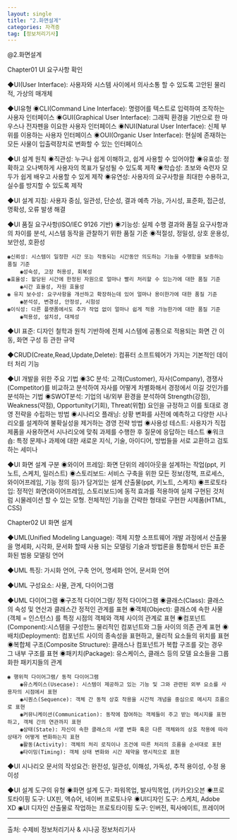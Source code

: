 ```yaml
---
layout: single
title: "2.화면설계"
categories: 자격증
tag: [정보처리기사]
---
```




@2.화면설계

Chapter01 UI 요구사항 확인

◆UI(User Interface): 사용자와 시스템 사이에서 의사소통 할 수 있도록 고안된 물리적, 가상의 매개체

◆UI유형
	◉CLI(Command Line Interface): 명령어를 텍스트로 입력하여 조작하는 사용자 인터페이스
	◉GUI(Graphical User Interface): 그래픽 환경을 기반으로 한 마우스나 전자펜을 이요한 사용자 인터페이스
	◉NUI(Natural User Interface): 신체 부위를 이용하는 사용자 인터페이스
	◉OUI(Organic User Interface): 현실에 존재하는 모든 사물이 입출력장치로 변화할 수 있는 인터페이스

◆UI 설계 원칙
	◉직관성: 누구나 쉽게 이해하고, 쉽게 사용할 수 있어야함
	◉유효성: 정확하고 오나벽하게 사용자의 목표가 달성될 수 있도록 제작
	◉학습성: 초보와 숙련자 모두가 쉽게 배우고 사용할 수 있게 제작
	◉유연성: 사용자의 요구사항을 최대한 수용하고, 실수를 방지할 수 있도록 제작

◆UI 설계 지침: 사용자 중심, 일관성, 단순성, 결과 예측 가능, 가시성, 표준화, 접근성, 명확성, 오류 발생 해결

◆UI 품질 요구사항(ISO/IEC 9126 기반)
	◉기능성: 실제 수행 결과와 품질 요구사항과의 차이를 분석, 시스템 동작을 관찰하기 위한 품질 기준
		◉적절성, 정밀성, 상호 운용성, 보안성, 호환성

	◉신뢰성: 시스템이 일정한 시간 또는 작동되는 시간동안 의도하는 기능을 수행함을 보증하는 품질 기준
		◉성숙성, 고장 허용성, 회복성
	◉효율성: 할당된 시간에 한정된 자원으로 얼마나 빨리 처리할 수 있는가에 대한 품질 기준
		◉시간 효율성, 자원 효율성
	◉ 유지 보수성: 요구사항을 개선하고 확장하는데 있어 얼마나 용이한가에 대한 품질 기준
		◉분석성, 변경성, 안정성, 시험성
	◉이식성: 다른 플랫폼에서도 추가 작업 없이 얼마나 쉽게 적용 가능한가에 대한 품질 기준
		◉적용성, 설치성, 대체성

◆UI 표준: 디자인 철학과 원칙 기반하에 전체 시스템에 공통으로 적용되는 화면 간 이동, 화면 구성 등 관한 규약

◆CRUD(Create,Read,Update,Delete): 컴퓨터 소프트웨어가 가지는 기본적인 데이터 처리 기능

◆UI 개발을 위한 주요 기법
	◉3C 분석: 고객(Customer), 자사(Company), 경쟁사(Competitor)를 비교하고 분석하여 자사를 어떻게 차별화해서
		경정에서 이길 것인가를 분석하는 기법
	◉SWOT분석: 기업의 내/외부 환경을 분석하여 Strength(강점), Weakness(약점), Opportunity(기회), Threat(위협) 요인을
		규정하고 이를 토대로 경영 전략을 수립하는 방법
	◉시나리오 플래닝: 상황 변화를 사전에 예측하고 다양한 시나리오를 설계하여 불확실성을 제거하는 경영 전략 방법
	◉사용성 테스트: 사용자가 직접 제품을 사용하면서 시나리오에 맞춰 과제를 수행한 후 질문에 응답하는 테스트
	◉워크숍: 특정 문제나 과제에 대한 새로운 지식, 기술, 아이디어, 방법들을 서로 교환하고 검토하는 세미나

◆UI 화면 설계 구분
	◉와이어 프레임: 화면 단위의 레이아웃을 설계하는 작업(ppt, 키노트, 스케치, 일러스트)
	◉스토리보드: 서비스 구축을 위한 모든 정보(정책, 프로세스, 와이어프레임, 기능 정의 등)가 담겨있는 설계 산출물(ppt, 키노트, 스케치)
	◉프로토타입: 정적인 화면(와이어프레임, 스토리보드)에 동적 효과를 적용하여 실제 구현된 것처럼 시물레이션 할 수 있는 모형.
		전체적인 기능을 간략한 형태로 구현한 시제품(HTML, CSS)

Chapter02 UI 화면 설계

◆UML(Unified Modeling Language): 객체 지향 소프트웨어 개발 과정에서 산출물을 명세화, 시각화, 문서화 할때 사용
	되는 모델링 기술과 방법론을 통합해서 만든 표준화된 범용 모델링 언어

◆UML 특징: 가시화 언어, 구축 언어, 명세화 언어, 문서화 언어

◆UML 구성요소: 사물, 관계, 다이어그램

◆UML 다이어그램
	◉구조적 다이어그램/ 정적 다이어그램
		◉클래스(Class): 클래스의 속성 및 연산과 클래스간 정적인 관계를 표현
		◉객체(Object): 클래스에 속한 사물(객체 = 인스턴스) 를 특정 시점의 객체와 객체 사이의 관계로 표현
		◉컴포넌트(Component):시스템을 구성한느 물리적인 컴포넌트와 그들 사이의 의존 관계 표현
		◉배치(Deployment): 컴포넌트 사이의 종속성을 표현하고, 물리적 요소들의 위치를 표현
		◉복합체 구조(Composite Structure): 클래스나 컴포넌트가 복합 구조를 갖는 경우 그 내부 구조를 표현
		◉패키치(Package): 유스케이스, 클래스 등의 모델 요소들을 그룹화한 패키지들의 관계

	◉ 행위적 다이어그램/ 동적 다이어그램
		◉유스케이스(Usecase): 시스템이 제공하고 있는 기능 및 그와 관련된 외부 요소를 사용자의 시점에서 표현
		◉시퀀스(Sequence): 객체 간 동적 상호 작용을 시간적 개념을 중심으로 메시지 흐름으로 표현
		◉커뮤니케이션(Communication): 동작에 참여하는 객체들이 주고 받는 메시지를 표현하고, 객체 간의 연관까지 표현
		◉상태(State): 자신이 속한 클래스의 사앹 변화 혹은 다른 객체와의 상호 작용에 따라 상태가 어떻게 변화하는지 표현
		◉활동(Activity): 객체의 처리 로직이나 조건에 따른 처리의 흐름을 순서대로 표현
		◉타이밍(Timing): 객체 상태 변화와 시간 제약을 명시적으로 표현

◆UI 시나리오 문서의 작성요건: 완전성, 일관성, 이해성, 가독성, 추적 용이성, 수정 용이성

◆UI 설계 도구의 유형
	◉화면 설계 도구: 파워목업, 발사믹목업, (카카오)오븐
	◉프로토타이핑 도구: UX핀, 액슈어, 네이버 프로토나우
	◉UI디자인 도구: 스케치, Adobe XD
	◉UI 디자인 산출물로 작업하는 프로토타이핑 도구: 인버전, 픽사에이트, 프레이머











<hr />

출처: 수제비 정보처리기사 & 시나공 정보처리기사